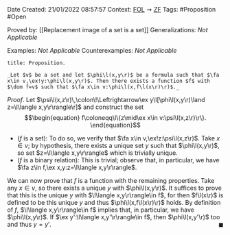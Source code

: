 <br />
<br />

Date Created: 21/01/2022 08:57:57
Context: [$\textrm{FOL}$](obsidian://open?file=First%20Order%20Logic)$\,\,\rightsquigarrow\,\,$[$\textrm{ZF}$](obsidian://open?file=Zermelo-Fraenkel%20Set%20Theory)
Tags: #Proposition #Open 

Proved by: [[Replacement image of a set is a set]]
Generalizations: _Not Applicable_

Examples: _Not Applicable_
Counterexamples: _Not Applicable_

``` ad-Proposition
title: Proposition.

_Let $v$ be a set and let $\phi\l(x,y\r)$ be a formula such that $\fa x\in v,\ex!y:\phi\l(x,y\r)$. Then there exists a function $f$ with $\dom f=v$ such that $\fa x\in v:\phi\l(x,f\l(x\r)\r)$._

```

_Proof_. Let $\psi\l(x,z\r)\,\colon\!\Leftrightarrow\ex y\l[\phi\l(x,y\r)\land z=\l\langle x,y\r\rangle\r]$ and construct the set
$$\begin{equation}
    f\coloneqq\l\{z\mid\ex x\in v:\psi\l(x,z\r)\r\}.
\end{equation}$$
* ($f$ is a set): To do so, we verify that $\fa x\in v,\ex!z:\psi\l(x,z\r)$. Take $x\in v$; by hypothesis, there exists a unique set $y$ such that $\phi\l(x,y\r)$, so set $z=\l\langle x,y\r\rangle$ which is trivially unique.
* ($f$ is a binary relation): This is trivial; observe that, in particular, we have $\fa z\in f,\ex x,y:z=\l\langle x,y\r\rangle$.

We can now prove that $f$ is a function with the remaining properties. Take any $x\in v$, so there exists a unique $y$ with $\phi\l(x,y\r)$. It suffices to prove that this is the unique $y$ with $\l\langle x,y\r\rangle\in f$, for then $f\l(x\r)$ is defined to be this unique $y$ and thus $\phi\l(x,f\l(x\r)\r)$ holds. By definition of $f$, $\l\langle x,y\r\rangle\in f$ implies that, in particular, we have $\phi\l(x,y\r)$. If $\ex y':\l\langle x,y'\r\rangle\in f$, then $\phi\l(x,y'\r)$ too and thus $y=y'$.<span style="float:right;">$\blacksquare$</span>
